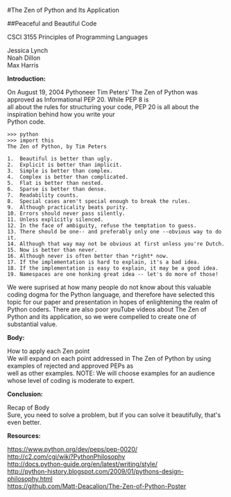 #The Zen of Python and Its Application  
  
##Peaceful and Beautiful Code  

  
CSCI 3155 Principles of Programming Languages  
  
Jessica Lynch  
Noah Dillon   
Max Harris  
  
  
**Introduction:**  
  
On August 19, 2004 Pythoneer Tim Peters' The Zen of Python was approved as Informational PEP 20. While PEP 8 is  
all about the rules for structuring your code, PEP 20 is all about the inspiration behind how you write your  
Python code.  
  
	>>> python
	>>> import this
	The Zen of Python, by Tim Peters  
  
	1.  Beautiful is better than ugly.	
	2.  Explicit is better than implicit.
	3.  Simple is better than complex.
	4.  Complex is better than complicated.
	5.  Flat is better than nested.
	6.  Sparse is better than dense.
	7.  Readability counts.
	8.  Special cases aren't special enough to break the rules.
	9.  Although practicality beats purity.
	10. Errors should never pass silently.
	11. Unless explicitly silenced.
	12. In the face of ambiguity, refuse the temptation to guess.
	13. There should be one-- and preferably only one --obvious way to do it.
	14. Although that way may not be obvious at first unless you're Dutch.
	15. Now is better than never.
	16. Although never is often better than *right* now.
	17. If the implementation is hard to explain, it's a bad idea.
	18. If the implementation is easy to explain, it may be a good idea.
	19. Namespaces are one honking great idea -- let's do more of those!  
  
We were suprised at how many people do not know about this valuable coding dogma for the Python language, and
therefore have selected this topic for our paper and presentation in hopes of enlightening the realm of Python coders.
There are also poor youTube videos about The Zen of Python and its application, so we were compelled to create one
of substantial value.  
  
  
**Body:**  
  
How to apply each Zen point  
We will expand on each point addressed in The Zen of Python by using examples of rejected and approved PEPs as  
well as other examples. NOTE: We will choose examples for an audience whose level of coding is moderate to expert.    
  
  
**Conclusion:**  
  
Recap of Body  
Sure, you need to solve a problem, but if you can solve it beautifully, that's even better.  
  
  
**Resources:**  
  
https://www.python.org/dev/peps/pep-0020/  
http://c2.com/cgi/wiki?PythonPhilosophy  
http://docs.python-guide.org/en/latest/writing/style/  
http://python-history.blogspot.com/2009/01/pythons-design-philosophy.html  
https://github.com/Matt-Deacalion/The-Zen-of-Python-Poster  